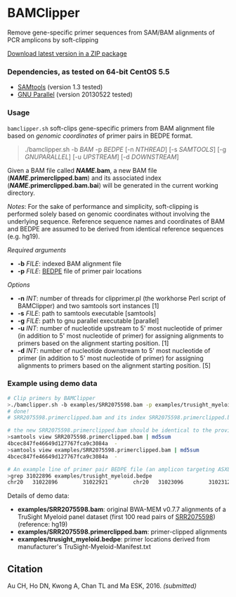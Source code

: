 BAMClipper
==========
Remove gene-specific primer sequences from SAM/BAM alignments of PCR amplicons by soft-clipping

[Download latest version in a ZIP package](https://github.com/tommyau/bamclipper/zipball/master)

### Dependencies, as tested on 64-bit CentOS 5.5
* [SAMtools](http://www.htslib.org/download/) (version 1.3 tested)
* [GNU Parallel](http://www.gnu.org/software/parallel/) (version 20130522 tested)

### Usage
`bamclipper.sh` soft-clips gene-specific primers from BAM alignment file based on *genomic coordinates* of primer pairs in BEDPE format.
>./bamclipper.sh -b _BAM_ -p _BEDPE_ [-n _NTHREAD_] [-s _SAMTOOLS_] [-g _GNUPARALLEL_] [-u _UPSTREAM_] [-d _DOWNSTREAM_]

Given a BAM file called **_NAME_.bam**, a new BAM file (**_NAME_.primerclipped.bam**) and its associated index (**_NAME_.primerclipped.bam.bai**) will be generated in the current working directory.

_Notes_: For the sake of performance and simplicity, soft-clipping is performed solely based on genomic coordinates without involving the underlying sequence. Reference sequence names and coordinates of BAM and BEDPE are assumed to be derived from identical reference sequences (e.g. hg19).

*Required arguments*
- **-b** _FILE_: indexed BAM alignment file
- **-p** _FILE_: [BEDPE](http://bedtools.readthedocs.io/en/latest/content/general-usage.html#bedpe-format) file of primer pair locations

*Options*
- **-n** _INT_: number of threads for clipprimer.pl (the workhorse Perl script of BAMClipper) and two samtools sort instances [1]
- **-s** _FILE_: path to samtools executable [samtools]
- **-g** _FILE_: path to gnu parallel executable [parallel]
- **-u** _INT_: number of nucleotide upstream to 5' most nucleotide of primer (in addition to 5' most nucleotide of primer) for assigning alignments to primers based on the alignment starting position. [1]
- **-d** _INT_: number of nucleotide downstream to 5' most nucleotide of primer (in addition to 5' most nucleotide of primer) for assigning alignments to primers based on the alignment starting position. [5]

### Example using demo data
```bash
# Clip primers by BAMClipper
>./bamclipper.sh -b examples/SRR2075598.bam -p examples/trusight_myeloid.bedpe -n 4
# done!
# SRR2075598.primerclipped.bam and its index SRR2075598.primerclipped.bam.bai are generated.

# the new SRR2075598.primerclipped.bam should be identical to the provided example (compare checksum of alignments and ignore headers)
>samtools view SRR2075598.primerclipped.bam | md5sum
4bcec847fe46649d127767fca9c3084a  -
>samtools view examples/SRR2075598.primerclipped.bam | md5sum
4bcec847fe46649d127767fca9c3084a  -

# An example line of primer pair BEDPE file (an amplicon targeting ASXL1)
>grep 31022896 examples/trusight_myeloid.bedpe
chr20   31022896        31022921        chr20   31023096        31023123
```
Details of demo data:
- **examples/SRR2075598.bam**: original BWA-MEM v0.7.7 alignments of a TruSight Myeloid panel dataset (first 100 read pairs of [SRR2075598](https://trace.ncbi.nlm.nih.gov/Traces/sra/?run=SRR2075598)) (reference: hg19)
- **examples/SRR2075598.primerclipped.bam**: primer-clipped alignments
- **examples/trusight_myeloid.bedpe**: primer locations derived from manufacturer's TruSight-Myeloid-Manifest.txt

Citation
--------
Au CH, Ho DN, Kwong A, Chan TL and Ma ESK, 2016. _(submitted)_
